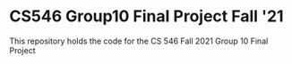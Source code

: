 # CS546 Group10 Final Project Fall '21
This repository holds the code for the CS 546 Fall 2021 Group 10 Final Project
